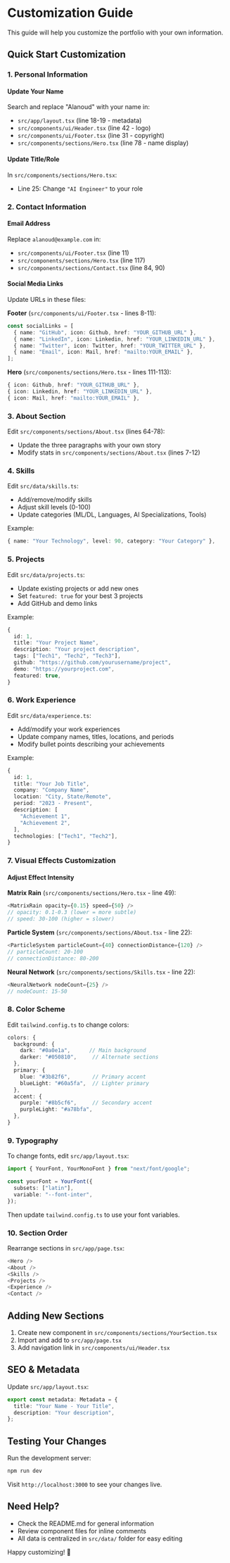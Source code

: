 # Customization Guide

This guide will help you customize the portfolio with your own information.

## Quick Start Customization

### 1. Personal Information

#### Update Your Name
Search and replace "Alanoud" with your name in:
- `src/app/layout.tsx` (line 18-19 - metadata)
- `src/components/ui/Header.tsx` (line 42 - logo)
- `src/components/ui/Footer.tsx` (line 31 - copyright)
- `src/components/sections/Hero.tsx` (line 78 - name display)

#### Update Title/Role
In `src/components/sections/Hero.tsx`:
- Line 25: Change `"AI Engineer"` to your role

### 2. Contact Information

#### Email Address
Replace `alanoud@example.com` in:
- `src/components/ui/Footer.tsx` (line 11)
- `src/components/sections/Hero.tsx` (line 117)
- `src/components/sections/Contact.tsx` (line 84, 90)

#### Social Media Links
Update URLs in these files:

**Footer** (`src/components/ui/Footer.tsx` - lines 8-11):
```typescript
const socialLinks = [
  { name: "GitHub", icon: Github, href: "YOUR_GITHUB_URL" },
  { name: "LinkedIn", icon: Linkedin, href: "YOUR_LINKEDIN_URL" },
  { name: "Twitter", icon: Twitter, href: "YOUR_TWITTER_URL" },
  { name: "Email", icon: Mail, href: "mailto:YOUR_EMAIL" },
];
```

**Hero** (`src/components/sections/Hero.tsx` - lines 111-113):
```typescript
{ icon: Github, href: "YOUR_GITHUB_URL" },
{ icon: Linkedin, href: "YOUR_LINKEDIN_URL" },
{ icon: Mail, href: "mailto:YOUR_EMAIL" },
```

### 3. About Section

Edit `src/components/sections/About.tsx` (lines 64-78):
- Update the three paragraphs with your own story
- Modify stats in `src/components/sections/About.tsx` (lines 7-12)

### 4. Skills

Edit `src/data/skills.ts`:
- Add/remove/modify skills
- Adjust skill levels (0-100)
- Update categories (ML/DL, Languages, AI Specializations, Tools)

Example:
```typescript
{ name: "Your Technology", level: 90, category: "Your Category" },
```

### 5. Projects

Edit `src/data/projects.ts`:
- Update existing projects or add new ones
- Set `featured: true` for your best 3 projects
- Add GitHub and demo links

Example:
```typescript
{
  id: 1,
  title: "Your Project Name",
  description: "Your project description",
  tags: ["Tech1", "Tech2", "Tech3"],
  github: "https://github.com/yourusername/project",
  demo: "https://yourproject.com",
  featured: true,
}
```

### 6. Work Experience

Edit `src/data/experience.ts`:
- Add/modify your work experiences
- Update company names, titles, locations, and periods
- Modify bullet points describing your achievements

Example:
```typescript
{
  id: 1,
  title: "Your Job Title",
  company: "Company Name",
  location: "City, State/Remote",
  period: "2023 - Present",
  description: [
    "Achievement 1",
    "Achievement 2",
  ],
  technologies: ["Tech1", "Tech2"],
}
```

### 7. Visual Effects Customization

#### Adjust Effect Intensity

**Matrix Rain** (`src/components/sections/Hero.tsx` - line 49):
```typescript
<MatrixRain opacity={0.15} speed={50} />
// opacity: 0.1-0.3 (lower = more subtle)
// speed: 30-100 (higher = slower)
```

**Particle System** (`src/components/sections/About.tsx` - line 22):
```typescript
<ParticleSystem particleCount={40} connectionDistance={120} />
// particleCount: 20-100
// connectionDistance: 80-200
```

**Neural Network** (`src/components/sections/Skills.tsx` - line 22):
```typescript
<NeuralNetwork nodeCount={25} />
// nodeCount: 15-50
```

### 8. Color Scheme

Edit `tailwind.config.ts` to change colors:

```typescript
colors: {
  background: {
    dark: "#0a0e1a",      // Main background
    darker: "#050810",     // Alternate sections
  },
  primary: {
    blue: "#3b82f6",       // Primary accent
    blueLight: "#60a5fa",  // Lighter primary
  },
  accent: {
    purple: "#8b5cf6",     // Secondary accent
    purpleLight: "#a78bfa",
  },
}
```

### 9. Typography

To change fonts, edit `src/app/layout.tsx`:

```typescript
import { YourFont, YourMonoFont } from "next/font/google";

const yourFont = YourFont({ 
  subsets: ["latin"],
  variable: "--font-inter",
});
```

Then update `tailwind.config.ts` to use your font variables.

### 10. Section Order

Rearrange sections in `src/app/page.tsx`:

```typescript
<Hero />
<About />
<Skills />
<Projects />
<Experience />
<Contact />
```

## Adding New Sections

1. Create new component in `src/components/sections/YourSection.tsx`
2. Import and add to `src/app/page.tsx`
3. Add navigation link in `src/components/ui/Header.tsx`

## SEO & Metadata

Update `src/app/layout.tsx`:

```typescript
export const metadata: Metadata = {
  title: "Your Name - Your Title",
  description: "Your description",
};
```

## Testing Your Changes

Run the development server:
```bash
npm run dev
```

Visit `http://localhost:3000` to see your changes live.

## Need Help?

- Check the README.md for general information
- Review component files for inline comments
- All data is centralized in `src/data/` folder for easy editing

Happy customizing! 🚀

